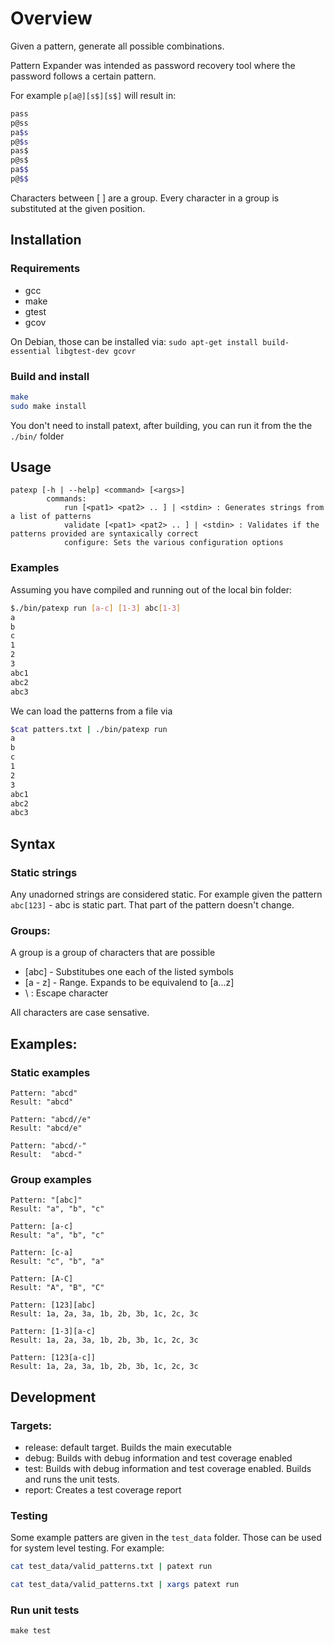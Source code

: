 # Overview

Given a pattern, generate all possible combinations.

Pattern Expander was intended as password recovery tool where the 
password follows a certain pattern. 

For example `p[a@][s$][s$]` will result in:

```sh
pass
p@ss
pa$s
p@$s
pas$
p@s$
pa$$
p@$$
```


Characters between [ ] are a group. Every character in a group is substituted
at the given position.

## Installation

### Requirements
- gcc
- make
- gtest
- gcov

On Debian, those can be installed via:
`sudo apt-get install build-essential libgtest-dev gcovr`

### Build and install
```sh
make
sudo make install
```

You don't need to install patext, after building, you can run it from the the `./bin/` folder

## Usage
```
patexp [-h | --help] <command> [<args>]
		commands:
			run [<pat1> <pat2> .. ] | <stdin> : Generates strings from a list of patterns
			validate [<pat1> <pat2> .. ] | <stdin> : Validates if the patterns provided are syntaxically correct
			configure: Sets the various configuration options
```

### Examples

Assuming you have compiled and running out of the local bin folder:

```sh
$./bin/patexp run [a-c] [1-3] abc[1-3]
a
b
c
1
2
3
abc1
abc2
abc3

```

We can load the patterns from a file via

```sh
$cat patters.txt | ./bin/patexp run
a
b
c
1
2
3
abc1
abc2
abc3

```


## Syntax

### Static strings
Any unadorned strings are considered static. For example given the pattern
`abc[123]` - abc is static part. That part of the pattern doesn't change.

### Groups:
A group is a group of characters that are possible
- [abc] - Substitubes one each of the listed symbols 
- [a - z] - Range. Expands to be equivalend to [a...z]
- \ : Escape character

All characters are case sensative.


## Examples:
### Static examples
	Pattern: "abcd"
	Result: "abcd"
	
	Pattern: "abcd//e"
	Result: "abcd/e"
	
	Pattern: "abcd/-"
	Result:  "abcd-"
	
	
### Group examples
	Pattern: "[abc]"
	Result: "a", "b", "c"

	Pattern: [a-c]
	Result: "a", "b", "c"
	
	Pattern: [c-a]
	Result: "c", "b", "a"
	
	Pattern: [A-C]
	Result: "A", "B", "C"

	Pattern: [123][abc]
	Result: 1a, 2a, 3a, 1b, 2b, 3b, 1c, 2c, 3c

	Pattern: [1-3][a-c]
	Result: 1a, 2a, 3a, 1b, 2b, 3b, 1c, 2c, 3c
	
	Pattern: [123[a-c]]
	Result: 1a, 2a, 3a, 1b, 2b, 3b, 1c, 2c, 3c


## Development

### Targets:
- release: default target. Builds the main executable
- debug:   Builds with debug information and test coverage enabled
- test:    Builds with debug information and test coverage enabled. Builds and runs the unit tests.
- report:  Creates a test coverage report


### Testing
Some example patters are given in the `test_data` folder. Those can be used for system level testing.
For example:

```sh
cat test_data/valid_patterns.txt | patext run 
```

```sh
cat test_data/valid_patterns.txt | xargs patext run 
```

### Run unit tests
`make test`


